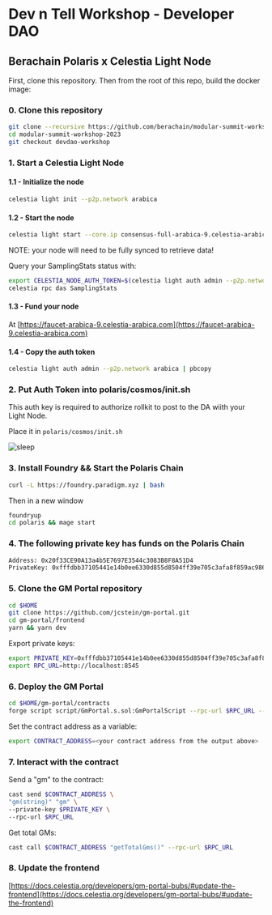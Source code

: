 # Dev n Tell Workshop - Developer DAO

## Berachain Polaris x Celestia Light Node

First, clone this repository. Then from the root of this repo, build the docker image:

### 0. Clone this repository

```bash
git clone --recursive https://github.com/berachain/modular-summit-workshop-2023.git
cd modular-summit-workshop-2023
git checkout devdao-workshop
```

### 1. Start a Celestia Light Node

#### 1.1 - Initialize the node

```bash
celestia light init --p2p.network arabica
```

#### 1.2 - Start the node

```bash
celestia light start --core.ip consensus-full-arabica-9.celestia-arabica.com --p2p.network arabica
```

NOTE: your node will need to be fully synced to retrieve data!

Query your SamplingStats status with:

```bash
export CELESTIA_NODE_AUTH_TOKEN=$(celestia light auth admin --p2p.network arabica)
celestia rpc das SamplingStats
```

#### 1.3 - Fund your node

At [https://faucet-arabica-9.celestia-arabica.com](https://faucet-arabica-9.celestia-arabica.com)

#### 1.4 - Copy the auth token

```bash
celestia light auth admin --p2p.network arabica | pbcopy
```

### 2. Put Auth Token into polaris/cosmos/init.sh

This auth key is required to authorize rollkit to post to the DA wiith your Light Node.

Place it in `polaris/cosmos/init.sh`

![sleep](assets/step2.1.png)

### 3. Install Foundry && Start the Polaris Chain

```bash
curl -L https://foundry.paradigm.xyz | bash
```

Then in a new window

```bash
foundryup
cd polaris && mage start
```

### 4. The following private key has funds on the Polaris Chain

```bash
Address: 0x20f33CE90A13a4b5E7697E3544c3083B8F8A51D4
PrivateKey: 0xfffdbb37105441e14b0ee6330d855d8504ff39e705c3afa8f859ac9865f99306
```

### 5. Clone the GM Portal repository

```bash
cd $HOME
git clone https://github.com/jcstein/gm-portal.git
cd gm-portal/frontend
yarn && yarn dev
```

Export private keys:

```bash
export PRIVATE_KEY=0xfffdbb37105441e14b0ee6330d855d8504ff39e705c3afa8f859ac9865f99306
export RPC_URL=http://localhost:8545
```

### 6. Deploy the GM Portal

```bash
cd $HOME/gm-portal/contracts
forge script script/GmPortal.s.sol:GmPortalScript --rpc-url $RPC_URL --private-key $PRIVATE_KEY --broadcast
```

Set the contract address as a variable:

```bash
export CONTRACT_ADDRESS=<your contract address from the output above>
```

### 7. Interact with the contract

Send a "gm" to the contract:

```bash
cast send $CONTRACT_ADDRESS \
"gm(string)" "gm" \
--private-key $PRIVATE_KEY \
--rpc-url $RPC_URL
```

Get total GMs:

```bash
cast call $CONTRACT_ADDRESS "getTotalGms()" --rpc-url $RPC_URL
```

### 8. Update the frontend

[https://docs.celestia.org/developers/gm-portal-bubs/#update-the-frontend](https://docs.celestia.org/developers/gm-portal-bubs/#update-the-frontend)

